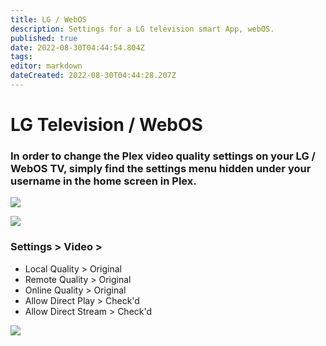```yaml
---
title: LG / WebOS
description: Settings for a LG television smart App, webOS.
published: true
date: 2022-08-30T04:44:54.804Z
tags: 
editor: markdown
dateCreated: 2022-08-30T04:44:28.207Z
---
```


# LG Television / WebOS

### In order to change the Plex video quality settings on your LG / WebOS TV, simply find the settings menu hidden under your username in the home screen in Plex.

![](https://mediaclients.wiki/client%20screen%20shots/xbox/xboxmenu.png)

![](https://mediaclients.wiki/client%20screen%20shots/xbox/xboxsettingsbutton.png)

### Settings > Video >

-   Local Quality > Original
-   Remote Quality > Original
-   Online Quality > Original
-   Allow Direct Play > Check'd
-   Allow Direct Stream > Check'd

![](https://mediaclients.wiki/client%20screen%20shots/xbox/xboxsettings.png)